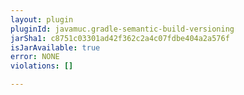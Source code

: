 ```yaml
---
layout: plugin
pluginId: javamuc.gradle-semantic-build-versioning
jarSha1: c8751c03301ad42f362c2a4c07fdbe404a2a576f
isJarAvailable: true
error: NONE
violations: []

---
```

